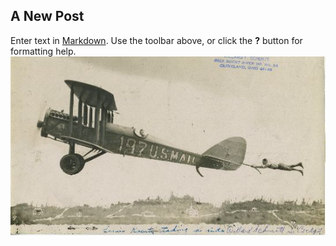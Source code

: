 ## A New Post

Enter text in [Markdown](http://daringfireball.net/projects/markdown/). Use the toolbar above, or click the **?** button for formatting help.
![test image](/about/SF-61_0.jpg)
